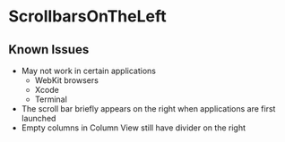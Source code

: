 ScrollbarsOnTheLeft
===================

Known Issues
------------

- May not work in certain applications
	- WebKit browsers
	- Xcode
	- Terminal
- The scroll bar briefly appears on the right when applications are first launched
- Empty columns in Column View still have divider on the right
